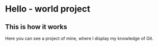 # Hello - world project

## This is how it works

Here you can see a project of mine, where I display my knowledge of Git.